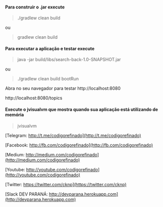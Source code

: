 
#### Para construir o .jar execute

> ./gradlew clean build

ou

> gradlew clean build

#### Para executar a aplicação e testar execute

> java -jar build/libs/search-back-1.0-SNAPSHOT.jar

ou
> ./gradlew clean build bootRun

Abra no seu navegador para testar
http://localhost:8080

http://localhost:8080/topics

#### Execute o jvisualvm que mostra quando sua aplicação está utilizando de memória

> jvisualvm






[Telegram: http://t.me/codigorefinado](http://t.me/codigorefinado)

[Facebook: http://fb.com/codigorefinado](http://fb.com/codigorefinado)

[Medium: http://medium.com/codigorefinado](http://medium.com/codigorefinado)

[Youtube: http://youtube.com/codigorefinado](http://youtube.com/codigorefinado)

[Twitter: https://twitter.com/cknp](https://twitter.com/cknp)

[Slack DEV PARANÁ: http://devparana.herokuapp.com](http://devparana.herokuapp.com)

